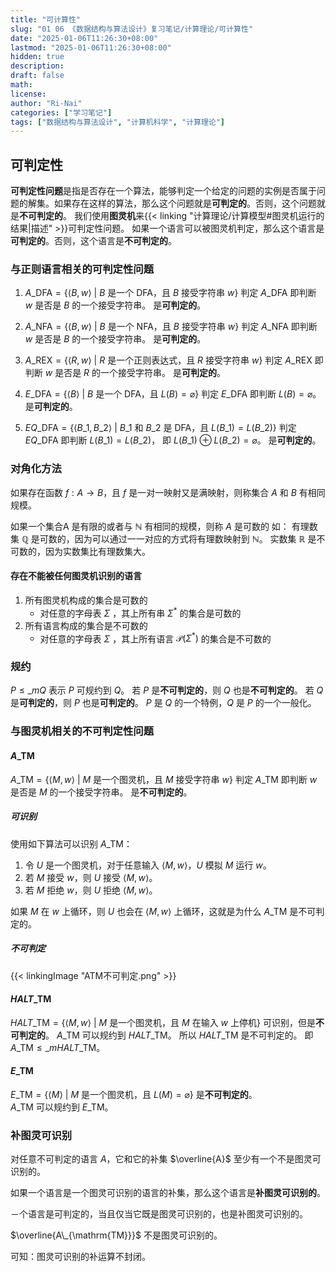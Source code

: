```yaml
---
title: "可计算性"
slug: "01 06 《数据结构与算法设计》复习笔记/计算理论/可计算性"
date: "2025-01-06T11:26:30+08:00"
lastmod: "2025-01-06T11:26:30+08:00"
hidden: true
description:
draft: false
math:
license:
author: "Ri-Nai"
categories: ["学习笔记"]
tags: ["数据结构与算法设计", "计算机科学", "计算理论"]
---
```

## 可判定性
**可判定性问题**是指是否存在一个算法，能够判定一个给定的问题的实例是否属于问题的解集。如果存在这样的算法，那么这个问题就是**可判定的**。否则，这个问题就是**不可判定的**。
我们使用**图灵机**来{{< linking "计算理论/计算模型#图灵机运行的结果|描述" >}}可判定性问题。
如果一个语言可以被图灵机判定，那么这个语言是**可判定的**。否则，这个语言是**不可判定的**。

### 与正则语言相关的可判定性问题
1. $A\_{\mathrm{DFA}} = \{ \langle B, w \rangle \ |\  B \text{ 是一个 DFA，且 } B \text{ 接受字符串 } w \}$
    判定 $A\_{\mathrm{DFA}}$ 即判断 $w$ 是否是 $B$ 的一个接受字符串。
    是**可判定的**。

2. $A\_{\mathrm{NFA}} = \{ \langle B, w \rangle \ |\  B \text{ 是一个 NFA，且 } B \text{ 接受字符串 } w \}$
    判定 $A\_{\mathrm{NFA}}$ 即判断 $w$ 是否是 $B$ 的一个接受字符串。
    是**可判定的**。
3. $A\_{\mathrm{REX}} = \{ \langle R, w \rangle \ |\  R \text{ 是一个正则表达式，且 } R \text{ 接受字符串 } w \}$
    判定 $A\_{\mathrm{REX}}$ 即判断 $w$ 是否是 $R$ 的一个接受字符串。
    是**可判定的**。
4. $E\_{\mathrm{DFA}} = \{ \langle B \rangle \ |\  B \text{ 是一个 DFA，且 } L(B) = \varnothing \}$
    判定 $E\_{\mathrm{DFA}}$ 即判断 $L(B) = \varnothing$。
    是**可判定的**。
5. $EQ\_{\mathrm{DFA}} = \{ \langle B\_1, B\_2 \rangle \ |\  B\_1 \text{ 和 } B\_2 \text{ 是 DFA，且 } L(B\_1) = L(B\_2) \}$
    判定 $EQ\_{\mathrm{DFA}}$ 即判断 $L(B\_1) = L(B\_2)$， 即 $L(B\_1) \oplus L(B\_2) = \varnothing$。
    是**可判定的**。



### 对角化方法
如果存在函数 $f : A \to B$，且 $f$ 是一对一映射又是满映射，则称集合 $A$ 和 $B$ 有相同规模。

如果一个集合A 是有限的或者与 $\mathbb{N}$ 有相同的规模，则称 $A$ 是可数的
如：
有理数集 $\mathbb{Q}$ 是可数的，因为可以通过一一对应的方式将有理数映射到 $\mathbb{N}$。
实数集 $\mathbb{R}$ 是不可数的，因为实数集比有理数集大。

#### 存在不能被任何图灵机识别的语言
1. 所有图灵机构成的集合是可数的
   - 对任意的字母表 $\Sigma$ ，其上所有串 $\Sigma^*$ 的集合是可数的
2. 所有语言构成的集合是不可数的
   - 对任意的字母表 $\Sigma$ ，其上所有语言 $\mathcal{P}(\Sigma^*)$ 的集合是不可数的

### 规约
$P \le\_m Q$ 表示 $P$ 可规约到 $Q$。
若 $P$ 是**不可判定的**，则 $Q$ 也是**不可判定的**。
若 $Q$ 是**可判定的**，则 $P$ 也是**可判定的**。
$P$ 是 $Q$ 的一个特例，$Q$ 是 $P$ 的一个一般化。

### 与图灵机相关的不可判定性问题
#### $A\_{\mathrm{TM}}$
$A\_{\mathrm{TM}} = \{ \langle M, w \rangle \ |\  M \text{ 是一个图灵机，且 } M \text{ 接受字符串 } w \}$
判定 $A\_{\mathrm{TM}}$ 即判断 $w$ 是否是 $M$ 的一个接受字符串。
是**不可判定的**。

##### 可识别
使用如下算法可以识别 $A\_{\mathrm{TM}}$：
1. 令 $U$ 是一个图灵机，对于任意输入 $\langle M, w \rangle$，$U$ 模拟 $M$ 运行 $w$。
2. 若 $M$ 接受 $w$，则 $U$ 接受 $\langle M, w \rangle$。
3. 若 $M$ 拒绝 $w$，则 $U$ 拒绝 $\langle M, w \rangle$。

如果 $M$ 在 $w$ 上循环，则 $U$ 也会在 $\langle M, w \rangle$ 上循环，这就是为什么 $A\_{\mathrm{TM}}$ 是不可判定的。
##### 不可判定
{{< linkingImage "ATM不可判定.png" >}}


#### $HALT\_{\mathrm{TM}}$
$HALT\_{\mathrm{TM}} = \{ \langle M, w \rangle \ |\  M \text{ 是一个图灵机，且 } M \text{ 在输入 } w \text{ 上停机} \}$
可识别，但是**不可判定的**。
$A\_{\mathrm{TM}}$ 可以规约到 $HALT\_{\mathrm{TM}}$。
所以 $HALT\_{\mathrm{TM}}$ 是不可判定的。
即 $A\_{\mathrm{TM}} \le\_m HALT\_{\mathrm{TM}}$。


#### $E\_{\mathrm{TM}}$
$E\_{\mathrm{TM}} = \{ \langle M \rangle \ |\  M \text{ 是一个图灵机，且 } L(M) = \varnothing \}$
是**不可判定的**。  
$A\_{\mathrm{TM}}$ 可以规约到 $E\_{\mathrm{TM}}$。

### 补图灵可识别
对任意不可判定的语言 $A$，它和它的补集 $\overline{A}$ 至少有一个不是图灵可识别的。

如果一个语言是一个图灵可识别的语言的补集，那么这个语言是**补图灵可识别的**。

－个语言是可判定的，当且仅当它既是图灵可识别的，也是补图灵可识别的。

$\overline{A\_{\mathrm{TM}}}$ 不是图灵可识别的。

可知：图灵可识别的补运算不封闭。

